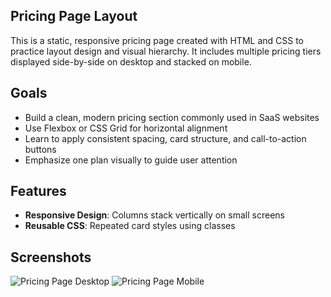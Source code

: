 ## Pricing Page Layout

This is a static, responsive pricing page created with HTML and CSS to practice layout design and visual hierarchy. It includes multiple pricing tiers displayed side-by-side on desktop and stacked on mobile.

## Goals

-   Build a clean, modern pricing section commonly used in SaaS websites
-   Use Flexbox or CSS Grid for horizontal alignment
-   Learn to apply consistent spacing, card structure, and call-to-action buttons
-   Emphasize one plan visually to guide user attention

## Features

-   **Responsive Design**: Columns stack vertically on small screens
-   **Reusable CSS**: Repeated card styles using classes

## Screenshots

![Pricing Page Desktop](/assets/Pricing%20Page%20Desktop.png)
![Pricing Page Mobile](/assets/Pricing%20Page%20Mobile.png)
